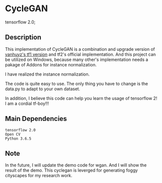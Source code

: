 # CycleGAN
tensorflow 2.0;
## Description
This implementation of CycleGAN is a combination and upgrade version of [vanhuyz's tf1 version](https://github.com/vanhuyz/CycleGAN-TensorFlow) and tf2's official implementation.
And this project can be utilized on Windows, because many other's implementation needs a pakage of Addons for instance normalization.

I have realized the instance normalization.

The code is quite easy to use. The only thing you have to change is the data.py to adapt to your own dataset.

In addition, I believe this code can help you learn the usage of tensorflow 2! I am a cordial tf-boy!!!
## Main Dependencies
```
tensorflow 2.0
Open CV
Python 3.6.5
```
## Note
In the future, I will update the demo code for wgan. And I will show the result of the demo. This cyclegan is leverged for generating foggy cityscapes for my research work.

